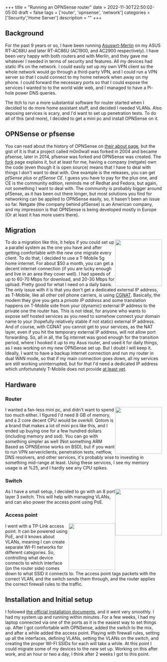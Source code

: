 +++
title = "Running an OPNSense router"
date = 2022-11-30T22:50:02-05:00
draft = false
tags = ['router', 'opnsense', 'network']
categories = ['Security','Home Server']
description = ""
+++

## Background

For the past 9 years or so, I have been running [Asuswrt-Merlin](https://www.asuswrt-merlin.net/) on my ASUS RT-AC68U and later RT-AC86U (AC1900, and AC2900 respectively). I have been very happy with both routers and with Merlin, and they gave me whatever I needed in terms of security and features. All my devices had static IPs on the network. I could easily set up my own VPN client so the whole network would go through a third-party VPN, and I could run a VPN server so that I could connect to my home network when away on my phone. I could forward the necessary ports so that I could expose the services I wanted to to the world wide web, and I managed to have a Pi-hole power DNS queries.

The itch to run a more substantial software for router started when I decided to do more home assistant stuff, and decided I needed VLANs. Also exposing services is scary, and I'd want to set up penetration tests. To do all of this (and more), I decided to get a mini pc and install OPNSense on it.

## OPNSense or pfsense

You can read about the history of OPNSense on [their about page](https://opnsense.org/about/about-opnsense/), but the gist of it is that a project called m0n0wall was forked in 2004 and became pfsense, later in 2014, pfsense was forked and OPNSense was created. The [fork](https://docs.opnsense.org/history/thefork.html) page explains it, but at least for me, having a company (netgate) own the code (even though it is open source) means that I have to deal with things I don't want to deal with. One example is the releases, you can get *pfSense plus* or *pfSense CE*. I guess you have to pay for the plus one, and CE is the community edition, reminds me of Redhat and Fedora, but again, not something I want to deal with. The community is probably bigger around pfSense, as it has been out there longer, but most solutions you find for networking can be applied to OPNSense easily, so, it hasen't been an issue so far. Netgate (the company behind pfSense) is an American company, and my impression is that OPNSense is being developed mostly in Europe (Or at least it has more users there).

## Migration

<img style="float:right" width="150" heigh="auto" src="/images/tmobile_router.png">

To do a migration like this, it helps if you could set up a parallel system as the one you have and after getting comfortable with the new one migrate every client. To do that, I decided to use a T-Mobile 5g home internet. For about $50 a month, you can get a decent internet connection (if you are lucky enough and live in an area they cover well). I had speeds of up to 60-70 Mbps for download, and 20-30 Mbps for upload. Pretty good for what I need on a daily basis. The only issue with it is that you don't get a dedicated external IP address, as T-Mobile, like all other cell phone carriers, is using [CGNAT](https://en.wikipedia.org/wiki/Carrier-grade_NAT). Basically, the modem they give you gets a *private IP address* and some translation happens on T-Mobile side from your (dynamic) external IP address to the private one the router has. This is not ideal, for anyone who wants to expose self hosted services as you need to somehow connect your domain name to your (hopefully relatively stable if not static) external IP address. And of course, with CGNAT you cannot get to your services, as the NAT layer, even if you hit the temporary external IP address, will not allow port forwarding. So, all in all, the 5g internet was good enough for the transition period, where I hooked it up to my Asus router, and used it for daily things, as I was working on my new OPNSense set up. But I doubt I will keep it. Ideally, I want to have a backup internet connection and run my router in dual WAN mode, so that if my main connection goes down, all my services are still working uninterrupted, but for that I'd need a dedicated IP address which unfortunately T-Mobile does not provide [at least yet](https://community.t-mobile.com/tv-home-internet-7/nat-forwarding-in-t-mobile-gateway-39917).

## Hardware

### Router

<img style="float:right" width="150" heigh="auto" src="/images/qotom_router.png">

I wanted a fan-less mini pc, and didn't want to spend too much either. I figured I'd need 8 GB of memory, and a 2 core decent CPU would be overkill. Qotom is a brand that makes a lot of mini pcs like this, and I ended up buying one for a few hundred dollars (including memory and ssd). You can go with something simpler as well (Not something ARM Based as OPNSEense works on BSD), but if you want to run VPN server/clients, penetration tests, netflow, DNS resolvers, and other services, it's probably wise to investing in something mid-range at least. Using these services, I see my memory usage is at %25, and I hardly see any CPU spikes.

### Switch

<img style="float:right" width="150" heigh="auto" src="/images/switch.png">

As I have a small setup, I decided to go with an 8 port layer 3 switch. This will help with managing VLANs, and can also power the access point using PoE.


### Access point

<img style="float:right" width="150" heigh="auto" src="/images/ap.png">
I went with a TP-Link access point. It can be powered using PoE, and it knows about VLANs, meaning I can create separate WI-FI networks for different categories. So, controlling what device connects to which interface (on the router side) comes down to what SSID it connects to. The access point tags packets with the correct VLAN, and the switch sends them through, and the router applies the correct firewall rules to the traffic. 


## Installation and Initial setup

I followed [the official installation documents](https://docs.opnsense.org/manual/install.html), and it went very smoothly. I had my system up and running within minutes. For a few weeks, I had my laptop connected via one of the ports as it is the easiest way to set things up. After I got comfortable with OPNSense, added the switch to the mix, and after a while added the access point. Playing with firewall rules, setting up all the interfaces, defining VLANs, setting the VLANs on the switch, and creating the proper WI-FI SSIDs for each will take a while. At this point I could migrate some of my devices to the new set up. Working on this after work, and an hour or two a day, I think after 2 weeks I got to this point.
